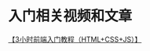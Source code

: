 # 入门相关视频和文章
[【3小时前端入门教程（HTML+CSS+JS）】](https://www.bilibili.com/video/BV1BT4y1W7Aw?p=4&vd_source=4fd6c4265e65c0785c912874692a3971)
